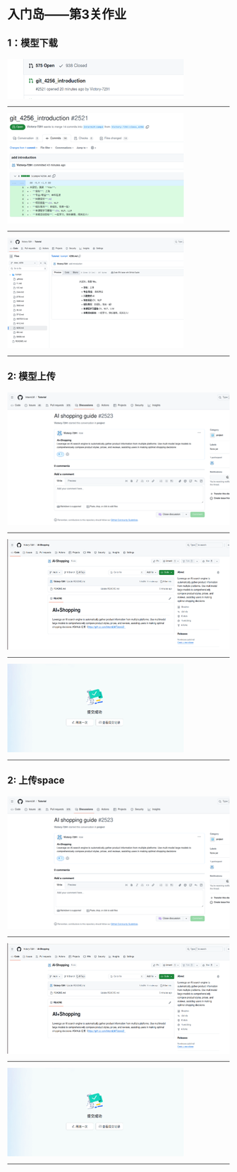 
# 入门岛——第3关作业  

    
## 1：模型下载
### 
<img src="https://github.com/Victory-7291/AI_Lab/raw/main/images/2024-11-10%2020-07-15.png" width="400" height="90" alt="描述">

  
-------------------------------------------------------------------------------------------------------------------

  
<img src="https://github.com/Victory-7291/AI_Lab/raw/main/images/2024-11-10%2020-08-36.png" width="400" height="250" alt="描述">   

  
-------------------------------------------------------------------------------------------------------------------

  
<img src="https://github.com/Victory-7291/AI_Lab/raw/main/images/2024-11-10%2020-09-13.png" width="400" height="250" alt="描述">

  
-------------------------------------------------------------------------------------------------------------------


## 2: 模型上传
### 

  
<img src="https://github.com/Victory-7291/AI_Lab/raw/main/images/2024-11-10%2020-51-19.png" width="550" height="300" alt="描述">


-------------------------------------------------------------------------------------------------------------------

  
<img src="https://github.com/Victory-7291/AI_Lab/raw/main/images/2024-11-10%2021-16-11.png" width="550" height="250" alt="描述">


-------------------------------------------------------------------------------------------------------------------

  
<img src="https://github.com/Victory-7291/AI_Lab/raw/main/images/2024-11-10%2021-15-30.png" width="400" height="200" alt="描述">


-------------------------------------------------------------------------------------------------------------------

  
## 2: 上传space
### 

  
<img src="https://github.com/Victory-7291/AI_Lab/raw/main/images/2024-11-10%2020-51-19.png" width="550" height="300" alt="描述">


-------------------------------------------------------------------------------------------------------------------

  
<img src="https://github.com/Victory-7291/AI_Lab/raw/main/images/2024-11-10%2021-16-11.png" width="550" height="250" alt="描述">


-------------------------------------------------------------------------------------------------------------------

  
<img src="https://github.com/Victory-7291/AI_Lab/raw/main/images/2024-11-10%2021-15-30.png" width="400" height="200" alt="描述">


-------------------------------------------------------------------------------------------------------------------

  
